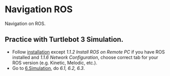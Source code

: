 # Navigation ROS
Navigation on ROS.

## Practice with Turtlebot 3 Simulation.
* Follow [installation](https://emanual.robotis.com/docs/en/platform/turtlebot3/quick-start/#pc-setup) except *1.1.2 Install ROS on Remote PC* if you have ROS installed and *1.1.6 Network Configuration*, choose correct tab for your ROS version (e.g. Kinetic, Melodic, etc.).
* Go to [6.Simulation](https://emanual.robotis.com/docs/en/platform/turtlebot3/simulation/), do *6.1, 6.2, 6.3*.

